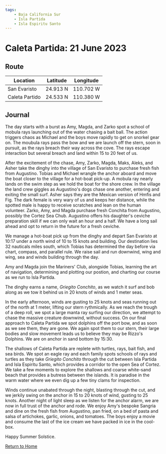 ```yaml
---
tags:
    - Baja California Sur
    - Isla Partida
    - Isla Espiritu Santo
---
```


# Caleta Partida: 21 June 2023

## Route

| Location | Latitude | Longitude |
|--|--|--|
| San Evaristo | 24.913 N | 110.702 W |
| Caleta Partido | 24.533 N | 110.380 W |

## Journal

The day starts with a burst as Amy, Magda, and Zarko spot a school of mobula rays launching out of the water chasing a bait ball. The action triggers chaos as Michael and the boys move rapidly to get on snorkel gear on. The moubula rays pass the bow and we are launch off the stern, soon in pursuit, as the rays breach their way across the cove. The rays escape interaction but several breach and land within 15 to 20 feet of us.

After the excitement of the chase, Amy, Zarko, Magda, Maks, Aleks, and Asher take the dinghy into the village of San Evaristo to purchase fresh fish from Augustino. Tobias and Michael wrangle the anchor aboard and move the boat closer to the village for a hot-boat pick-up. A mobula ray nearly lands on the swim step as we hold the boat for the shore crew. In the village the land crew giggles as Augustino's dogs chase one another, entering and exiting the small surf. Asher says they are the Mexican version of Hmfis and Fig. The dark female is very wary of us and keeps her distance, while the spotted male is happy to receive scratches and lean on the human volunteer. Zarko, Amy, and Magda purchase fresh Conchita from Augustino, possibly the Cortez Sea Chub. Augustino offers his daughter's ceviche preparation skill if we can only wait an hour and a half. We have a long sail ahead and opt to return in the future for a fresh ceviche. 

We manage a hot-boat pick up from the dinghy and depart San Evaristo at 10:17 under a north wind of 10 to 15 knots and building. Our destination lies 32 nauticals miles south, which Tobias has determined the day before via chart, compass, and parallel rule. We raise sail and run downwind, wing and wing, sea and winds building through the day.

Amy and Magda join the Mariners' Club, alongside Tobias, learning the art of navigation, determining and plotting our postion, and charting our course as we run to Isla Partida.

The dinghy earns a name, _Griegito Conchito_, as we watch it surf and bob along as we tow it behind us in 20 knots of winds and 1 meter seas.

In the early afternoon, winds are gusting to 25 knots and seas running out of the north at 1 meter, lifting our stern rythmically. As we reach the trough of a deep roll, we spot a large manta ray surfing our direction, we attempt to chase the massive creature downwind, without success. On our final approach to Caleta Partida we spot dolphins off the port bow, and as soon as we see them, they are gone. We again spot them to our stern, their large bodies and slow movement leads us to believe they may be Rizzo's Dolphins. We are on anchor in sand bottom by 15:30. 

The shallows of Caleta Partida are replete with turtles, rays, bait fish, and sea birds. We spot an eagle ray and each family spots schools of rays and turtles as they take _Griegito Conchito_ through the cut between Isla Partida and Isla Espiritu Santo, which provides a corridor to the open Sea of Cortez. We take a few moments to explore the shallows and coarse white-sand beach that provides a butress between the islands. It is paradise in the warm water where we even dig up a few tiny clams for inspection.

Winds continue unabated through the night, blasting through the cut, and we jerkily swing on the anchor in 15 to 20 knots of wind, gusting to 25 knots. Another night of light sleep as we listen for the anchor alarm, we are now in full trust of the anchor and rode. We enjoy Amy's bespoke Sangria and dine on the fresh fish from Augustino, pan fried, on a bed of pasta and salsa of artichokes, garlic, onions, and tomatoes. The boys enjoy a movie and consume the last of the ice cream we have packed in ice in the cool-box.

Happy Summer Solstice.

<!--- Below is navigation to home --->
 [Return to Home](index.md)